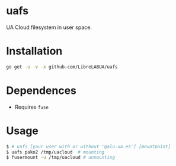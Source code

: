# uafs
UA Cloud filesystem in user space.

# Installation

```bash
go get -u -v -x github.com/LibreLABUA/uafs
```

# Dependences

- Requires `fuse`

# Usage

```bash
$ # uafs [your user with or without '@alu.ua.es'] [mountpoint]
$ uafs pako2 /tmp/uacloud  # mounting
$ fusermount -u /tmp/uacloud # unmounting
```
